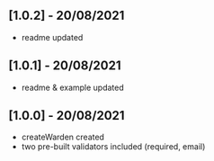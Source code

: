 ## [1.0.2] - 20/08/2021

* readme updated


## [1.0.1] - 20/08/2021

* readme & example updated

## [1.0.0] - 20/08/2021

* createWarden created
* two pre-built validators included (required, email)
